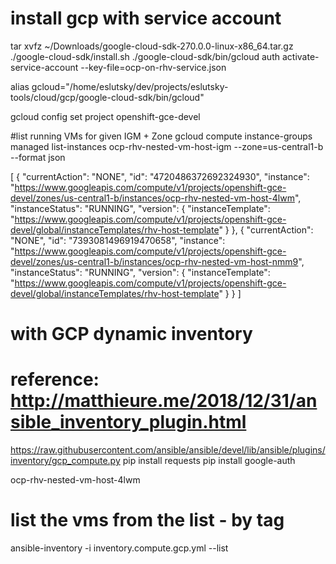 
# install gcp with service account
tar xvfz ~/Downloads/google-cloud-sdk-270.0.0-linux-x86_64.tar.gz
./google-cloud-sdk/install.sh
./google-cloud-sdk/bin/gcloud auth activate-service-account --key-file=ocp-on-rhv-service.json


alias gcloud="/home/eslutsky/dev/projects/eslutsky-tools/cloud/gcp/google-cloud-sdk/bin/gcloud"


gcloud config set project openshift-gce-devel

#list running VMs for given IGM + Zone
gcloud compute instance-groups managed  list-instances  ocp-rhv-nested-vm-host-igm --zone=us-central1-b --format json

[
  {
    "currentAction": "NONE",
    "id": "4720486372692324930",
    "instance": "https://www.googleapis.com/compute/v1/projects/openshift-gce-devel/zones/us-central1-b/instances/ocp-rhv-nested-vm-host-4lwm",
    "instanceStatus": "RUNNING",
    "version": {
      "instanceTemplate": "https://www.googleapis.com/compute/v1/projects/openshift-gce-devel/global/instanceTemplates/rhv-host-template"
    }
  },
  {
    "currentAction": "NONE",
    "id": "7393081496919470658",
    "instance": "https://www.googleapis.com/compute/v1/projects/openshift-gce-devel/zones/us-central1-b/instances/ocp-rhv-nested-vm-host-nmm9",
    "instanceStatus": "RUNNING",
    "version": {
      "instanceTemplate": "https://www.googleapis.com/compute/v1/projects/openshift-gce-devel/global/instanceTemplates/rhv-host-template"
    }
  }
]



# with GCP dynamic inventory
# reference: http://matthieure.me/2018/12/31/ansible_inventory_plugin.html
https://raw.githubusercontent.com/ansible/ansible/devel/lib/ansible/plugins/inventory/gcp_compute.py
pip install requests
pip install google-auth

ocp-rhv-nested-vm-host-4lwm

# list the  vms from the list - by tag
ansible-inventory -i inventory.compute.gcp.yml --list
